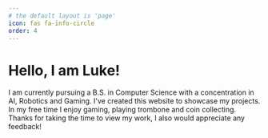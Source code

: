 ```yaml
---
# the default layout is 'page'
icon: fas fa-info-circle
order: 4
---
```


# Hello, I am Luke!
I am currently pursuing a B.S. in Computer Science with a concentration in AI, Robotics and Gaming. I've created this website to showcase my projects. In my free time I enjoy gaming, playing trombone and coin collecting. Thanks for taking the time to view my work, I also would appreciate any feedback!
